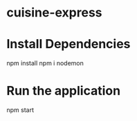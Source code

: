 # cuisine-express

# Install Dependencies

npm install
npm i nodemon

# Run the application

npm start
